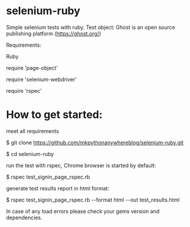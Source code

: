 # selenium-ruby
Simple selenium tests with ruby.
Test object: Ghost is an open source publishing platform (https://ghost.org/)


Requirements:

Ruby

require 'page-object'

require 'selenium-webdriver'

require 'rspec'


# How to get started:

meet all requirements

$ git clone https://github.com/mkpythonanywhereblog/selenium-ruby.git

$ cd selenium-ruby

run the test with rspec, Chrome browser is started by default:

$ rspec test_signin_page_rspec.rb

generate test results report in html format:

$ rspec test_signin_page_rspec.rb --format html --out test_results.html

In case of any load errors please check your gems version and dependencies.

